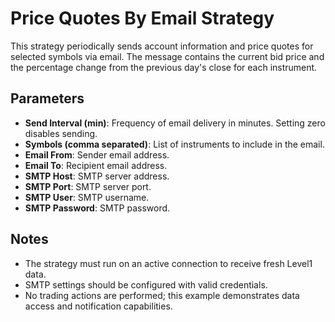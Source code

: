 # Price Quotes By Email Strategy

This strategy periodically sends account information and price quotes for selected symbols via email. The message contains the current bid price and the percentage change from the previous day's close for each instrument.

## Parameters

- **Send Interval (min)**: Frequency of email delivery in minutes. Setting zero disables sending.
- **Symbols (comma separated)**: List of instruments to include in the email.
- **Email From**: Sender email address.
- **Email To**: Recipient email address.
- **SMTP Host**: SMTP server address.
- **SMTP Port**: SMTP server port.
- **SMTP User**: SMTP username.
- **SMTP Password**: SMTP password.

## Notes

- The strategy must run on an active connection to receive fresh Level1 data.
- SMTP settings should be configured with valid credentials.
- No trading actions are performed; this example demonstrates data access and notification capabilities.
